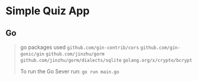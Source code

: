 # Simple Quiz App

## Go

> go packages used
> `github.com/gin-contrib/cors`
> `github.com/gin-gonic/gin`
> `github.com/jinzhu/gorm`
> `github.com/jinzhu/gorm/dialects/sqlite`
> `golang.org/x/crypto/bcrypt`
>
>To run the Go Sever run:
>`go run main.go`

##
